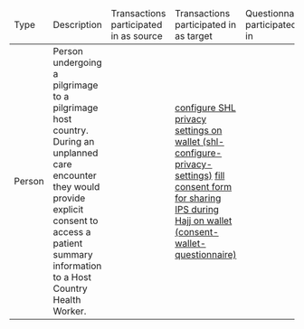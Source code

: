 <table>
  <thead>
    <td>Type</td>
    <td>Description</td>
    <td>Transactions participated in as source</td>
    <td>Transactions participated in as target</td>
    <td>Questionnaire participated in</td>
  </thead>
  <tbody>
    <tr>
      <td>Person</td>
      <td>Person undergoing a pilgrimage to a pilgrimage host country.  During an unplanned care encounter they would provide explicit consent to access a patient summary information to a Host Country Health Worker.</td>
      <td></td>
      <td><a href="Questionnaire-shl-configure-privacy-settings.html">configure SHL privacy settings on wallet (shl-configure-privacy-settings)</a>
      <a href="Questionnaire-consent-wallet-questionnaire.html">fill consent form for sharing IPS during Hajj on wallet (consent-wallet-questionnaire)</a></td>
    </tr>
  </tbody>
</table>

